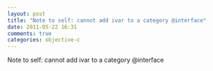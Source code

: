 ```yaml
---
layout: post
title: "Note to self: cannot add ivar to a category @interface"
date: 2011-05-22 16:31
comments: true
categories: objective-c
---
```


Note to self: cannot add ivar to a category @interface

